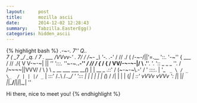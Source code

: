 ```yaml
---
layout:     post
title:      mozilla ascii
date:       2014-12-02 12:28:43
summary:    Tabzilla.EasterEgg()
categories: hidden_ascii
---
```


{% highlight bash %}
              _.-~-.
           7''  Q..\
        _7         (_
      _7  _/    _q.  /
    _7 . ___  /VVvv-'_                                            .
   7/ / /~- \_\\      '-._     .-'                      /       //
  ./ ( /-~-/||'=.__  '::. '-~'' {             ___   /  //     ./{
 V   V-~-~| ||   __''_   ':::.   ''~-~.___.-'' _/  // / {_   /  {  /
  VV/-~-~-|/ \ .'__'. '.    '::                     _ _ _        ''.
  / /~~~~||VVV/ /  \ )  \        _ __ ___   ___ ___(_) | | __ _   .::'
 / (~-~-~\\.-' /    \'   \::::. | '_ ` _ \ / _ \_  / | | |/ _` | :::'
/..\    /..\__/      '     '::: | | | | | | (_) / /| | | | (_| | ::'
vVVv    vVVv                 ': |_| |_| |_|\___/___|_|_|_|\__,_| ''

Hi there, nice to meet you!
{% endhighlight %}
